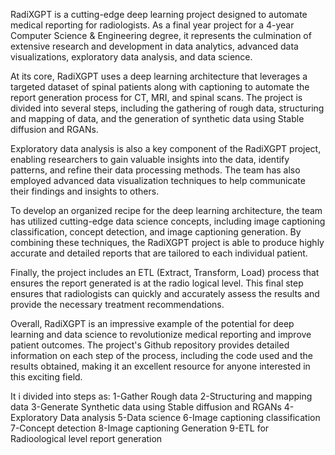 RadiXGPT is a cutting-edge deep learning project designed to automate medical reporting for radiologists. As a final year project for a 4-year Computer Science & Engineering degree, it represents the culmination of extensive research and development in data analytics, advanced data visualizations, exploratory data analysis, and data science.

At its core, RadiXGPT uses a deep learning architecture that leverages a targeted dataset of spinal patients along with captioning to automate the report generation process for CT, MRI, and spinal scans. The project is divided into several steps, including the gathering of rough data, structuring and mapping of data, and the generation of synthetic data using Stable diffusion and RGANs.

Exploratory data analysis is also a key component of the RadiXGPT project, enabling researchers to gain valuable insights into the data, identify patterns, and refine their data processing methods. The team has also employed advanced data visualization techniques to help communicate their findings and insights to others.

To develop an organized recipe for the deep learning architecture, the team has utilized cutting-edge data science concepts, including image captioning classification, concept detection, and image captioning generation. By combining these techniques, the RadiXGPT project is able to produce highly accurate and detailed reports that are tailored to each individual patient.

Finally, the project includes an ETL (Extract, Transform, Load) process that ensures the report generated is at the radio logical level. This final step ensures that radiologists can quickly and accurately assess the results and provide the necessary treatment recommendations.

Overall, RadiXGPT is an impressive example of the potential for deep learning and data science to revolutionize medical reporting and improve patient outcomes. The project's Github repository provides detailed information on each step of the process, including the code used and the results obtained, making it an excellent resource for anyone interested in this exciting field.

It i divided into steps as:
1-Gather Rough data
2-Structuring and mapping data
3-Generate Synthetic data using Stable diffusion and RGANs
4-Exploratory Data analysis
5-Data science
6-Image captioning classification
7-Concept detection
8-Image captioning Generation
9-ETL for Radioological level report generation
